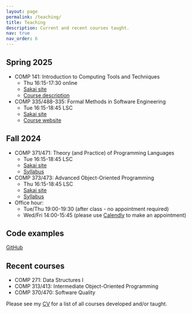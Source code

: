 ```yaml
---
layout: page
permalink: /teaching/
title: Teaching
description: Current and recent courses taught.
nav: true
nav_order: 6
---
```


## Spring 2025

- COMP 141: Introduction to Computing Tools and Techniques
  - Thu 16:15-17:30 online
  - [Sakai site](https://sakai.luc.edu/portal/site/COMP_141_004_3676_1252)
  - [Course description](https://catalog.luc.edu/course-descriptions/comp)
- COMP 335/488-335: Formal Methods in Software Engineering
  - Tue 16:15-18:45 LSC
  - [Sakai site](https://sakai.luc.edu/portal/site/COMP_335_001_5828_1252)
  - [Course website](https://lucformalmethodscourse.github.io)

## Fall 2024

- COMP 371/471: Theory (and Practice) of Programming Languages
  - Tue 16:15-18:45 LSC
  - [Sakai site](https://sakai.luc.edu/portal/site/COMP_371_001_3543_1236)
  - [Syllabus](https://lucproglangcourse.github.io/syllabus.html#section-001-fall-2023)
- COMP 373/473: Advanced Object-Oriented Programming
  - Thu 16:15-18:45 LSC
  - [Sakai site](https://sakai.luc.edu/portal/site/COMP_373_001_6519_1246)
  - [Syllabus](https://github.com/klaeufer/lucadvoopcourse/blob/main/Syllabus2024Fall.md)
- Office hour:
  - Tue/Thu 19:00-19:30 (after class - no appointment required)
  - Wed/Fri 14:00-15:45 (please use [Calendly](https://calendly.com/laufer) to make an appointment)
  
## Code examples

[GitHub](https://github.com/loyolachicagocode)

## Recent courses

- COMP 271: Data Structures I
- COMP 313/413: Intermediate Object-Oriented Programming
- COMP 370/470: Software Quality

Please see my [CV](https://github.com/klaeufer/cv/releases/latest) for a list of all courses developed and/or taught.
